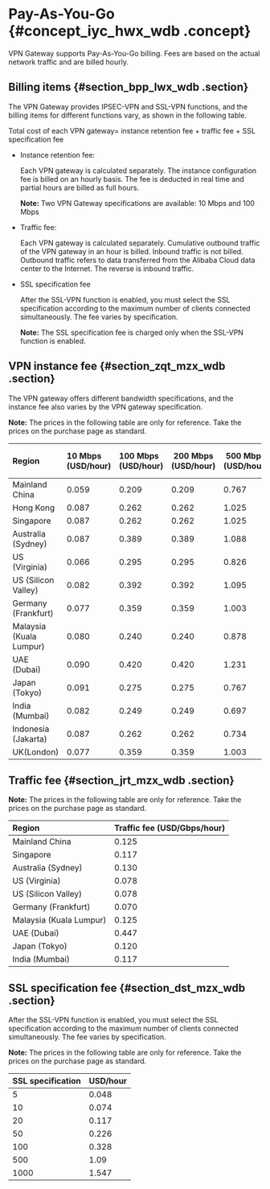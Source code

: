 # Pay-As-You-Go {#concept_iyc_hwx_wdb .concept}

VPN Gateway supports Pay-As-You-Go billing. Fees are based on the actual network traffic and are billed hourly.

## Billing items {#section_bpp_lwx_wdb .section}

The VPN Gateway provides IPSEC-VPN and SSL-VPN functions, and the billing items for different functions vary, as shown in the following table.

Total cost of each VPN gateway= instance retention fee + traffic fee + SSL specification fee

-   Instance retention fee:

    Each VPN gateway is calculated separately. The instance configuration fee is billed on an hourly basis. The fee is deducted in real time and partial hours are billed as full hours.

    **Note:** Two VPN Gateway specifications are available: 10 Mbps and 100 Mbps

-   Traffic fee:

    Each VPN gateway is calculated separately. Cumulative outbound traffic of the VPN gateway in an hour is billed. Inbound traffic is not billed. Outbound traffic refers to data transferred from the Alibaba Cloud data center to the Internet. The reverse is inbound traffic.

-   SSL specification fee

    After the SSL-VPN function is enabled, you must select the SSL specification according to the maximum number of clients connected simultaneously. The fee varies by specification. 

    **Note:** The SSL specification fee is charged only when the SSL-VPN function is enabled.


## VPN instance fee {#section_zqt_mzx_wdb .section}

The VPN gateway offers different bandwidth specifications, and the instance fee also varies by the VPN gateway specification.

**Note:** The prices in the following table are only for reference. Take the prices on the purchase page as standard.

|Region|10 Mbps \(USD/hour\)|100 Mbps \(USD/hour\)|200 Mbps \(USD/hour\)|500 Mbps \(USD/hour\)|1000 Mbps \(USD/hour\)|
|:-----|:-------------------|:--------------------|---------------------|---------------------|----------------------|
|Mainland China|0.059|0.209|0.209|0.767|0.767|
|Hong Kong|0.087|0.262|0.262|1.025|1.025|
|Singapore|0.087|0.262|0.262|1.025|1.025|
|Australia \(Sydney\)|0.087|0.389|0.389|1.088|1.088|
|US \(Virginia\)|0.066|0.295|0.295|0.826|0.826|
|US \(Silicon Valley\)|0.082|0.392|0.392|1.095|1.095|
|Germany \(Frankfurt\)|0.077|0.359|0.359|1.003|1.095|
|Malaysia \(Kuala Lumpur\)|0.080|0.240|0.240|0.878|0.878|
|UAE \(Dubai\)|0.090|0.420|0.420|1.231|1.231|
|Japan \(Tokyo\)|0.091|0.275|0.275|0.767|0.767|
|India \(Mumbai\)|0.082|0.249|0.249|0.697|0.697|
|Indonesia \(Jakarta\)|0.087|0.262|0.262|0.734|0.734|
|UK\(London\)|0.077|0.359|0.359|1.003|1.003|

## Traffic fee {#section_jrt_mzx_wdb .section}

**Note:** The prices in the following table are only for reference. Take the prices on the purchase page as standard.

|Region|Traffic fee \(USD/Gbps/hour\)|
|:-----|:----------------------------|
|Mainland China|0.125|
|Singapore|0.117|
|Australia \(Sydney\)|0.130|
|US \(Virginia\)|0.078|
|US \(Silicon Valley\)|0.078|
|Germany \(Frankfurt\)|0.070|
|Malaysia \(Kuala Lumpur\)|0.125|
|UAE \(Dubai\)|0.447|
|Japan \(Tokyo\)|0.120|
|India \(Mumbai\)|0.117|

## SSL specification fee {#section_dst_mzx_wdb .section}

After the SSL-VPN function is enabled, you must select the SSL specification according to the maximum number of clients connected simultaneously. The fee varies by specification.

**Note:** The prices in the following table are only for reference. Take the prices on the purchase page as standard.

|SSL specification|USD/hour|
|:----------------|:-------|
|5|0.048|
|10|0.074|
|20|0.117|
|50|0.226|
|100|0.328|
|500|1.09|
|1000|1.547|

